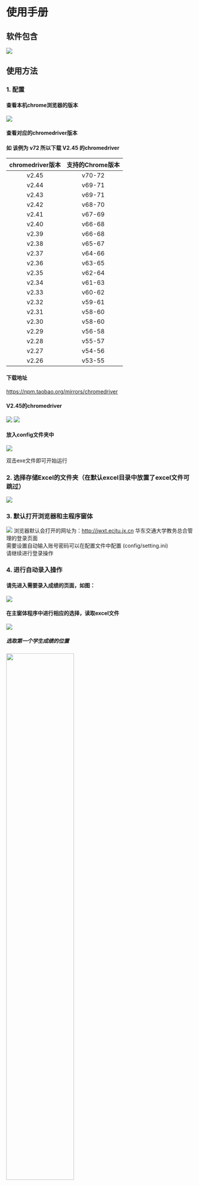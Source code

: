 # 使用手册

## 软件包含
![](./imgs/1.png)

## 使用方法
### 1. 配置
#### 查看本机chrome浏览器的版本
![](./imgs/F1.png)
#### 查看对应的chromedriver版本
#### 如 该例为 v72 所以下载 V2.45 的chromedriver
|chromedriver版本 | 支持的Chrome版本|
|:--:|:--:|
|v2.45|v70-72|
|v2.44|v69-71|
|v2.43|v69-71|
|v2.42|v68-70|
|v2.41|v67-69|
|v2.40|v66-68|
|v2.39|v66-68|
|v2.38|v65-67|
|v2.37|v64-66|
|v2.36|v63-65|
|v2.35|v62-64|
|v2.34|v61-63|
|v2.33|v60-62|
|v2.32|v59-61|
|v2.31|v58-60|
|v2.30|v58-60|
|v2.29|v56-58|
|v2.28|v55-57|
|v2.27|v54-56|
|v2.26|v53-55|

#### 下载地址
https://npm.taobao.org/mirrors/chromedriver
#### V2.45的chromedriver
![](./imgs/f2.png)
![](./imgs/f3.png)
#### 放入config文件夹中
![](./imgs/F4.png)

双击exe文件即可开始运行

### 2. 选择存储Excel的文件夹（在默认excel目录中放置了excel文件可跳过）
![](./imgs/2.jpg)

### 3. 默认打开浏览器和主程序窗体
![](./imgs/3.jpg)
浏览器默认会打开的网址为：http://jwxt.ecjtu.jx.cn 华东交通大学教务总合管理的登录页面  
需要设置自动输入账号密码可以在配置文件中配置 (config/setting.ini)  
请继续进行登录操作

### 4. 进行自动录入操作

#### 请先进入需要录入成绩的页面，如图：
![](./imgs/4.jpg)

#### 在主窗体程序中进行相应的选择，读取excel文件
![](./imgs/5.png)  
##### 选取第一个学生成绩的位置
<img src="./imgs/6.jpg" width="60%" height="60%" /> 

#### 点击开始录入按钮
##### 在自动操作的过程中，软件会占用鼠标键盘，请尽量不要再操作鼠标键盘，避免一些成绩可能无法录入
请稍等几秒程序会将读取到的成绩信息录入到页面中需要填空的位置  

---
##### 选取错了需要录入成绩的位置？
重新选择Excel信息，再次进行一次输入即可，软件会自动覆盖原成绩
##### 录入了其他班的成绩？
重新选择Excel信息，再次进行一次输入即可，软件会自动覆盖原成绩
##### 页面中有保存的成绩？
软件在录入时会判断输入框上是否有成绩，如有，录入过程中会覆盖  


### 5.进行自动勾选
如果需要进行自动勾选checkbox， 请转到指定页面中，操作即可，如图：
![](./imgs/7.png)  
<img src="./imgs/8.jpg" width="60%" height="60%" /> 
